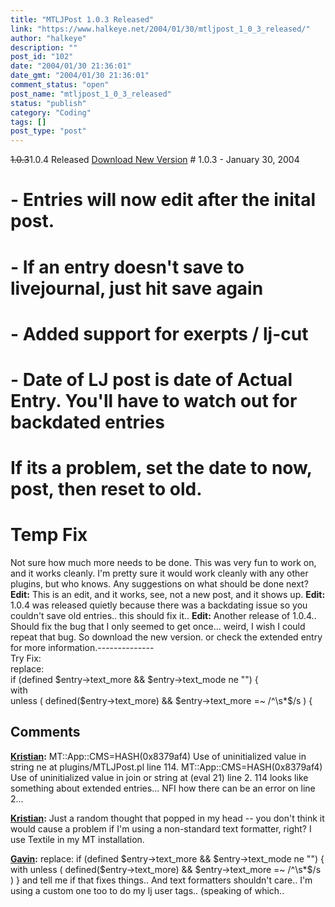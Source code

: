```yaml
---
title: "MTLJPost 1.0.3 Released"
link: "https://www.halkeye.net/2004/01/30/mtljpost_1_0_3_released/"
author: "halkeye"
description: ""
post_id: "102"
date: "2004/01/30 21:36:01"
date_gmt: "2004/01/30 21:36:01"
comment_status: "open"
post_name: "mtljpost_1_0_3_released"
status: "publish"
category: "Coding"
tags: []
post_type: "post"
---
```


<s>1.0.3</s>1.0.4 Released [Download New Version](http://www.halkeye.net/files/?file=MTLJPost.1.0.4.tgz) # 1.0.3 - January 30, 2004  
# - Entries will now edit after the inital post.  
# - If an entry doesn't save to livejournal, just hit save again  
# - Added support for exerpts / lj-cut  
# - Date of LJ post is date of Actual Entry. You'll have to watch out for backdated entries  
# If its a problem, set the date to now, post, then reset to old.  
# Temp Fix   
Not sure how much more needs to be done. This was very fun to work on, and it works cleanly. I'm pretty sure it would work cleanly with any other plugins, but who knows. Any suggestions on what should be done next? **Edit:** This is an edit, and it works, see, not a new post, and it shows up. **Edit:** 1.0.4 was released quietly because there was a backdating issue so you couldn't save old entries.. this should fix it.. **Edit:** Another release of 1.0.4.. Should fix the bug that I only seemed to get once... weird, I wish I could repeat that bug. So download the new version. or check the extended entry for more information.--------------  
Try Fix:  
replace:  
if (defined $entry->text_more && $entry->text_mode ne "") {  
with  
unless ( defined($entry->text_more) && $entry->text_more =~ /^\s*$/s ) {

## Comments

**[Kristian](#56 "2004-01-31 08:18:07"):** MT::App::CMS=HASH(0x8379af4) Use of uninitialized value in string ne at plugins/MTLJPost.pl line 114. MT::App::CMS=HASH(0x8379af4) Use of uninitialized value in join or string at (eval 21) line 2. 114 looks like something about extended entries... NFI how there can be an error on line 2...

**[Kristian](#57 "2004-01-31 08:52:23"):** Just a random thought that popped in my head -- you don't think it would cause a problem if I'm using a non-standard text formatter, right? I use Textile in my MT installation.

**[Gavin](#58 "2004-01-31 11:23:55"):** replace: if (defined $entry->text_more && $entry->text_mode ne "") { with unless ( defined($entry->text_more) && $entry->text_more =~ /^\s*$/s ) } and tell me if that fixes things.. And text formatters shouldn't care.. I'm using a custom one too to do my lj user tags.. (speaking of which..

